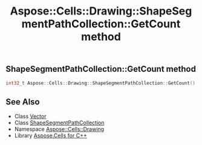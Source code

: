 ﻿---
title: Aspose::Cells::Drawing::ShapeSegmentPathCollection::GetCount method
linktitle: GetCount
second_title: Aspose.Cells for C++ API Reference
description: 'How to use GetCount method of Aspose::Cells::Drawing::ShapeSegmentPathCollection class in C++.'
type: docs
weight: 800
url: /cpp/aspose.cells.drawing/shapesegmentpathcollection/getcount/
---
## ShapeSegmentPathCollection::GetCount method




```cpp
int32_t Aspose::Cells::Drawing::ShapeSegmentPathCollection::GetCount()
```

## See Also

* Class [Vector](../../../aspose.cells/vector/)
* Class [ShapeSegmentPathCollection](../)
* Namespace [Aspose::Cells::Drawing](../../)
* Library [Aspose.Cells for C++](../../../)
